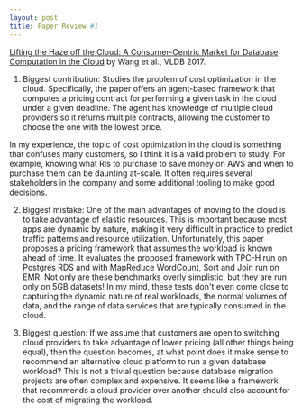 ```yaml
---
layout: post
title: Paper Review #1
---
```


<a href="http://www.vldb.org/pvldb/vol10/p373-wang.pdf">Lifting the Haze off the Cloud: A Consumer-Centric Market for Database Computation in the Cloud</a> by Wang et al., VLDB 2017. 

1) Biggest contribution: Studies the problem of cost optimization in the cloud. Specifically, the paper offers an agent-based framework that computes a pricing contract for performing a given task in the cloud under a given deadline. The agent has knowledge of multiple cloud providers so it returns multiple contracts, allowing the customer to choose the one with the lowest price. 

In my experience, the topic of cost optimization in the cloud is something that confuses many customers, so I think it is a valid problem to study. For example, knowing what RIs to purchase to save money on AWS and when to purchase them can be daunting at-scale. It often requires several stakeholders in the company and some additional tooling to make good decisions. 

2) Biggest mistake: One of the main advantages of moving to the cloud is to take advantage of elastic resources. This is important because most apps are dynamic by nature, making it very difficult in practice to predict traffic patterns and resource utilization. Unfortunately, this paper proposes a pricing framework that assumes the workload is known ahead of time. It evaluates the proposed framework with TPC-H run on Postgres RDS and with MapReduce WordCount, Sort and Join run on EMR. Not only are these benchmarks overly simplistic, but they are run only on 5GB datasets! In my mind, these tests don't even come close to capturing the dynamic nature of real workloads, the normal volumes of data, and the range of data services that are typically consumed in the cloud. 

3) Biggest question: If we assume that customers are open to switching cloud providers to take advantage of lower pricing (all other things being equal), then the question becomes, at what point does it make sense to recommend an alternative cloud platform to run a given database workload? This is not a trivial question because database migration projects are often complex and expensive. It seems like a framework that recommends a cloud provider over another should also account for the cost of migrating the workload. 